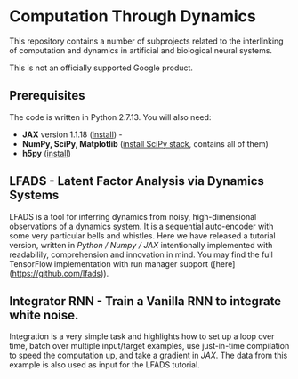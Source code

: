# Computation Through Dynamics

This repository contains a number of subprojects related to the
interlinking of computation and dynamics in artificial and biological
neural systems. 

This is not an officially supported Google product.


## Prerequisites

The code is written in Python 2.7.13. You will also need:

* **JAX** version 1.1.18 ([install](https://github.com/google/jax#installation)) -
* **NumPy, SciPy, Matplotlib** ([install SciPy stack](https://www.scipy.org/install.html), contains all of them)
* **h5py** ([install](https://pypi.python.org/pypi/h5py))


## LFADS - Latent Factor Analysis via Dynamics Systems

LFADS is a tool for inferring dynamics from noisy, high-dimensional observations
of a dynamics system.  It is a sequential auto-encoder with some very particular
bells and whistles.  Here we have released a tutorial version, written in
*Python / Numpy / JAX* intentionally implemented with readabilily, comprehension and
innovation in mind. You may find the full TensorFlow implementation with run manager 
support ([here] (https://github.com/lfads)).

## Integrator RNN - Train a Vanilla RNN to integrate white noise.
Integration is a very simple task and highlights how to set up a loop over time,
batch over multiple input/target examples, use just-in-time compilation to speed
the computation up, and take a gradient in *JAX*.  The data from this example is
also used as input for the LFADS tutorial.
